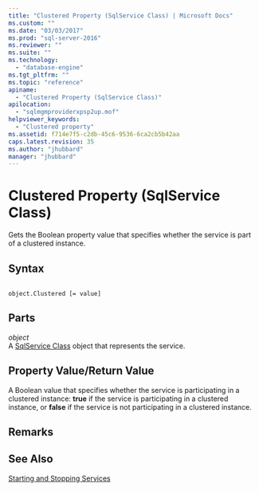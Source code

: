 ```yaml
---
title: "Clustered Property (SqlService Class) | Microsoft Docs"
ms.custom: ""
ms.date: "03/03/2017"
ms.prod: "sql-server-2016"
ms.reviewer: ""
ms.suite: ""
ms.technology: 
  - "database-engine"
ms.tgt_pltfrm: ""
ms.topic: "reference"
apiname: 
  - "Clustered Property (SqlService Class)"
apilocation: 
  - "sqlmgmproviderxpsp2up.mof"
helpviewer_keywords: 
  - "Clustered property"
ms.assetid: f714e7f5-c2db-45c6-9536-6ca2cb5b42aa
caps.latest.revision: 35
ms.author: "jhubbard"
manager: "jhubbard"
---
```

# Clustered Property (SqlService Class)
  Gets the Boolean property value that specifies whether the service is part of a clustered instance.  
  
## Syntax  
  
```  
  
object.Clustered [= value]  
```  
  
## Parts  
 *object*  
 A [SqlService Class](../../../relational-databases/wmi-provider-configuration-classes/sqlservice-class/sqlservice-class.md) object that represents the service.  
  
## Property Value/Return Value  
 A Boolean value that specifies whether the service is participating in a clustered instance: **true** if the service is participating in a clustered instance, or **false** if the service is not participating in a clustered instance.  
  
## Remarks  
  
## See Also  
 [Starting and Stopping Services](http://technet.microsoft.com/library/ms174886\(v=sql.105\).aspx)  
  
  